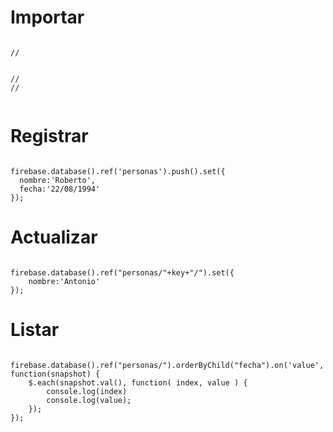 # Importar

<pre><code>
//<script src="https://code.jquery.com/jquery-3.3.1.min.js"></script> 
//<script src="https://www.gstatic.com/firebasejs/5.8.1/firebase.js"></script>
//<script src="https://requenahdz.github.io/firebase/asset/firebase/init.js"></script>
</code></pre>



# Registrar
<pre><code>
firebase.database().ref('personas').push().set({
  nombre:'Roberto',
  fecha:'22/08/1994'
});
</code></pre>

# Actualizar
<pre><code>
firebase.database().ref("personas/"+key+"/").set({
 	nombre:'Antonio'
});
</code></pre>

# Listar
<pre><code>
firebase.database().ref("personas/").orderByChild("fecha").on('value', function(snapshot) {
  	$.each(snapshot.val(), function( index, value ) {
		console.log(index)
  		console.log(value);
	});
});
</code></pre>


